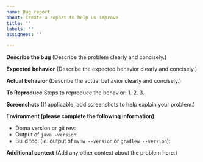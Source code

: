 ```yaml
---
name: Bug report
about: Create a report to help us improve
title: ''
labels: ''
assignees: ''

---
```


**Describe the bug**
(Describe the problem clearly and concisely.)

**Expected behavior**
(Describe the expected behavior clearly and concisely.)

**Actual behavior**
(Describe the actual behavior clearly and concisely.)

**To Reproduce**
Steps to reproduce the behavior:
1.
2.
3.

**Screenshots**
(If applicable, add screenshots to help explain your problem.)

**Environment (please complete the following information):**
- Doma version or git rev:
- Output of `java -version`:
- Build tool (ie. output of `mvnw --version` or `gradlew --version`):

**Additional context**
(Add any other context about the problem here.)
